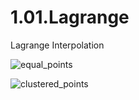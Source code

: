 # 1.01.Lagrange
Lagrange Interpolation


![equal_points](https://cloud.githubusercontent.com/assets/15114859/10849466/e59c8206-7eee-11e5-8117-26fffb8e01f7.png)

![clustered_points](https://cloud.githubusercontent.com/assets/15114859/10849460/dd1b8078-7eee-11e5-9558-a76432fbb4af.png)



